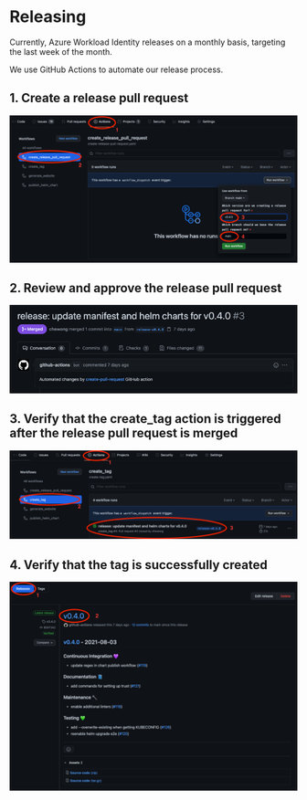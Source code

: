 # Releasing

<!-- toc -->

Currently, Azure Workload Identity releases on a monthly basis, targeting the last week of the month.

We use GitHub Actions to automate our release process.

## 1. Create a release pull request

![Create a release pull request][1]

## 2. Review and approve the release pull request

![Review and approve the release pull request][2]

## 3. Verify that the create_tag action is triggered after the release pull request is merged

![Verify that the create_tag action is triggered after the release pull request is merged][3]

## 4. Verify that the tag is successfully created

![Verify that the tag is successfully created][4]

[1]: ../images/release-step-1.png
[2]: ../images/release-step-2.png
[3]: ../images/release-step-3.png
[4]: ../images/release-step-4.png
